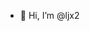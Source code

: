 - 👋 Hi, I’m @ljx2

<!---
ljx2/ljx2 is a ✨ special ✨ repository because its `README.md` (this file) appears on your GitHub profile.
You can click the Preview link to take a look at your changes.
--->
